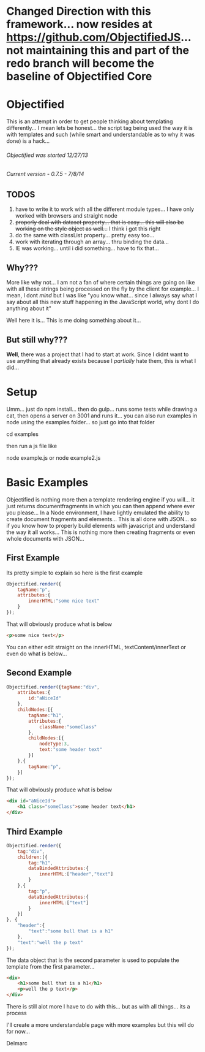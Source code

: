# Changed Direction with this framework... now resides at https://github.com/ObjectifiedJS... not maintaining this and part of the redo branch will become the baseline of Objectified Core  


Objectified
===========

This is an attempt in order to get people thinking about templating differently... I mean lets be honest... the script tag being used the way it is with templates and such (while smart and understandable as to why it was done) is a hack...


###### Objectified was started 12/27/13
###### Current version - 0.7.5 - 7/8/14


TODOS
-----

1. have to write it to work with all the different module types... I have only worked with browsers and straight node
2. ~~properly deal with dataset property... that is easy... this will also be working on the style object as well...~~ I think i got this right
3. do the same with classList property... pretty easy too...
4. work with iterating through an array... thru binding the data...
5. IE was working... until i did something... have to fix that...


Why???
------

More like why not... I am not a fan of where certain things are going on like with all these strings being processed on the fly by the client for example... I mean, I dont _mind_ but I was like "you know what... since I always say what I say about all this new stuff happening in the JavaScript world, why dont I do anything about it"

Well here it is... This is me doing something about it...


But still why???
----------------

__Well__, there was a project that I had to start at work. Since I didnt want to use anything that already exists because I _partially_ hate them, this is what I did...


Setup
=====

Umm... just do npm install... then do gulp... runs some tests while drawing a cat, then opens a server on 3001 and runs it... you can also run examples in node using the examples folder... so just go into that folder

cd examples

then run a js file like 

node example.js or node example2.js



Basic Examples
==============

Objectified is nothing more then a template rendering engine if you will... it just returns documentfragments in which you can then append where ever you please... In a Node environment, I have lightly emulated the ability to create document fragments and elements... This is all done with JSON... so if you know how to properly build elements with javascript and understand the way it all works... This is nothing more then creating fragments or even whole documents with JSON...

First Example
-------------

Its pretty simple to explain so here is the first example

```javascript
Objectified.render({
	tagName:"p",
	attributes:{
		innerHTML:"some nice text"
	}
});
```

That will obviously produce what is below

```html
<p>some nice text</p>
```

You can either edit straight on the innerHTML, textContent/innerText or even do what is below...


Second Example
--------------

```javascript
Objectified.render({tagName:"div",
    attributes:{
		id:"aNiceId"
	},
	childNodes:[{
		tagName:"h1",
		attributes:{
			className:"someClass"
		},
		childNodes:[{
			nodeType:3,
			text:"some header text"
		}]
	},{
		tagName:"p",
	}]
});
```

That will obviously produce what is below
```html
<div id="aNiceId">
    <h1 class="someClass">some header text</h1>
</div>
```


Third Example
--------------
```javascript
Objectified.render({
    tag:"div",
    children:[{
        tag:"h1",
        dataBindedAttributes:{
            innerHTML:["header","text"]
        }
    },{
        tag:"p",
        dataBindedAttributes:{
            innerHTML:["text"]
        }
    }]
}, {
    "header":{
        "text":"some bull that is a h1"
    },
    "text":"well the p text"
});
```


The data object that is the second parameter is used to populate the template from the first parameter...

```html
<div>
    <h1>some bull that is a h1</h1>
    <p>well the p text</p>
</div>
```

There is still alot more I have to do with this... but as with all things... its a process

I'll create a more understandable page with more examples but this will do for now...

Delmarc
